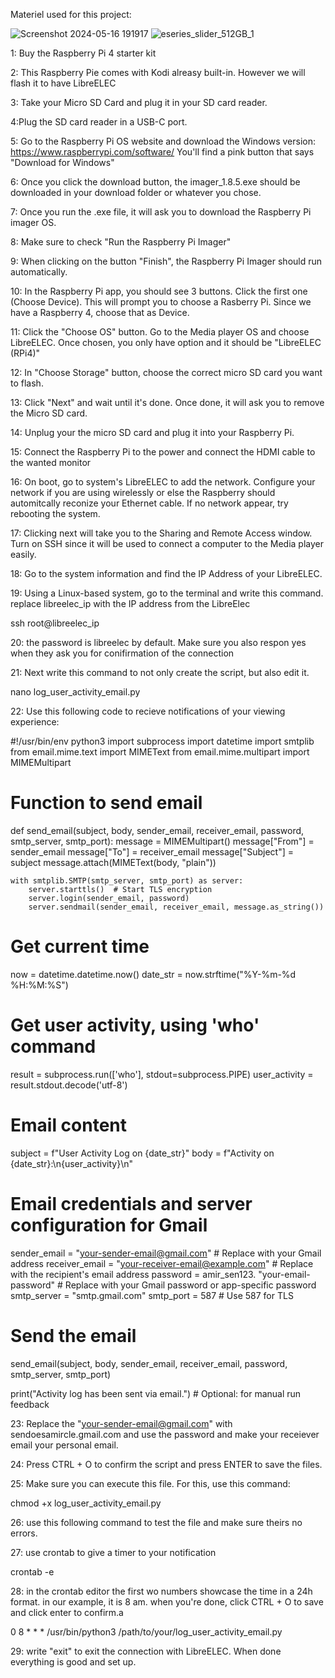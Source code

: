 Materiel used for this project:


![Screenshot 2024-05-16 191917](https://github.com/AmirGeorgesHaya/Unix_Project/assets/129766673/08cf83a3-fe7d-480f-8aba-06c913f93b48) ![eseries_slider_512GB_1](https://github.com/AmirGeorgesHaya/Unix_Project/assets/129766673/3153385d-e5a9-4ebb-bb34-b91035d765b7)

1: Buy  the Raspberry Pi 4 starter kit

2: This Raspberry Pie comes with Kodi alreasy built-in. However we will flash it to have LibreELEC

3: Take your Micro SD Card and plug it in your SD card reader.

4:Plug the SD card reader in a USB-C port.

5: Go to the Raspberry Pi OS website and download the Windows version: https://www.raspberrypi.com/software/
You'll find a pink button that says "Download for Windows"

6: Once you click the download button, the imager_1.8.5.exe should be downloaded in your download folder or whatever you chose.

7: Once you run the .exe file, it will ask you to download the Raspberry Pi imager OS.

8: Make sure to check "Run the Raspberry Pi Imager"

9: When clicking on the button "Finish", the Raspberry Pi Imager should run automatically.

10: In the Raspberry Pi app, you should see 3 buttons. Click the first one (Choose Device). This will prompt you to choose a Rasberry Pi. Since we have a Raspberry 4, choose that as Device.

11: Click the "Choose OS" button. Go to the Media player OS and choose LibreELEC. Once chosen, you only have option and it should be "LibreELEC (RPi4)"

12: In "Choose Storage" button, choose the correct micro SD card you want to flash.

13: Click "Next" and wait until it's done. Once done, it will ask you to remove the Micro SD card.

14: Unplug your the micro SD card and plug it into your Raspberry Pi.

15: Connect the Raspberry Pi to the power and connect the HDMI cable to the wanted monitor

16: On boot, go to system's LibreELEC to add the network. Configure your network if you are using wirelessly or else the Raspberry should automitcally reconize your Ethernet cable. If no network appear, try rebooting the system.

17: Clicking next will take you to the Sharing and Remote Access window. Turn on SSH since it will be used to connect a computer to the Media player easily.

18: Go to the system information and find the IP Address of your LibreELEC. 

19: Using a Linux-based system, go to the terminal and write this command. replace libreelec_ip with the IP address from the LibreElec

ssh root@libreelec_ip

20: the password is libreelec by default. Make sure you also respon yes when they ask you for conifirmation of the connection

21: Next write this command to not only create the script, but also edit it.

nano log_user_activity_email.py

22: Use this following code to recieve notifications of your viewing experience:

#!/usr/bin/env python3
import subprocess
import datetime
import smtplib
from email.mime.text import MIMEText
from email.mime.multipart import MIMEMultipart

# Function to send email
def send_email(subject, body, sender_email, receiver_email, password, smtp_server, smtp_port):
    message = MIMEMultipart()
    message["From"] = sender_email
    message["To"] = receiver_email
    message["Subject"] = subject
    message.attach(MIMEText(body, "plain"))
    
    with smtplib.SMTP(smtp_server, smtp_port) as server:
        server.starttls()  # Start TLS encryption
        server.login(sender_email, password)
        server.sendmail(sender_email, receiver_email, message.as_string())

# Get current time
now = datetime.datetime.now()
date_str = now.strftime("%Y-%m-%d %H:%M:%S")

# Get user activity, using 'who' command
result = subprocess.run(['who'], stdout=subprocess.PIPE)
user_activity = result.stdout.decode('utf-8')

# Email content
subject = f"User Activity Log on {date_str}"
body = f"Activity on {date_str}:\n{user_activity}\n"

# Email credentials and server configuration for Gmail
sender_email = "your-sender-email@gmail.com"  # Replace with your Gmail address
receiver_email = "your-receiver-email@example.com"  # Replace with the recipient's email address
password = amir_sen123. "your-email-password"  # Replace with your Gmail password or app-specific password
smtp_server = "smtp.gmail.com"
smtp_port = 587  # Use 587 for TLS

# Send the email
send_email(subject, body, sender_email, receiver_email, password, smtp_server, smtp_port)

print("Activity log has been sent via email.")  # Optional: for manual run feedback

23: Replace the "your-sender-email@gmail.com" with sendoesamircle.gmail.com and use the password  and make your receiever email your personal email.

24: Press CTRL + O to confirm the script and press ENTER to save the files.

25: Make sure you can execute this file. For this, use this command:

chmod +x log_user_activity_email.py

26: use this following command to test the file and make sure theirs no errors. 

27: use crontab to give a timer to your notification

crontab -e

28: in the crontab editor the first wo numbers showcase the time in a 24h format. in our example, it is 8 am. when you're done, click CTRL + O to save and click enter to confirm.a

0 8 * * * /usr/bin/python3 /path/to/your/log_user_activity_email.py

29: write "exit" to exit the connection with LibreELEC. When done everything is good and set up.
